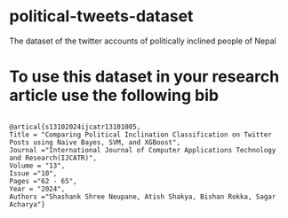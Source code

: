 # political-tweets-dataset
The dataset of the twitter accounts of politically inclined people of Nepal

# To use this dataset in your research article use the following bib
<code>
@artical{s13102024ijcatr13101005,
Title = "Comparing Political Inclination Classification on Twitter Posts using Naive Bayes, SVM, and XGBoost",
Journal ="International Journal of Computer Applications Technology and Research(IJCATR)",
Volume = "13",
Issue ="10",
Pages ="62 - 65",
Year = "2024",
Authors ="Shashank Shree Neupane, Atish Shakya, Bishan Rokka, Sagar Acharya"}
</code>
